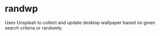 # randwp
Uses Unsplash to collect and update desktop wallpaper based on given search criteria or randomly.
